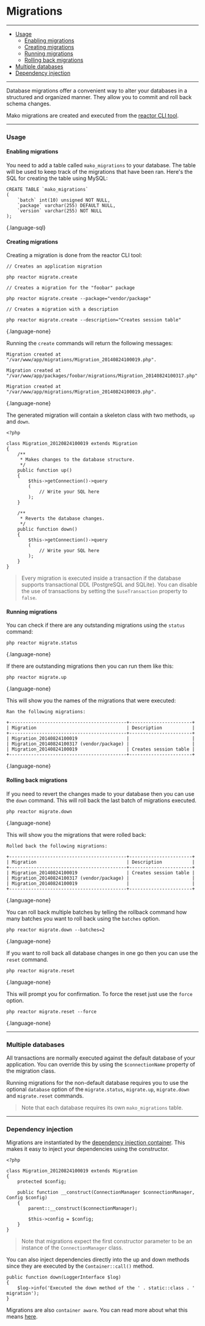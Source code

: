 # Migrations

--------------------------------------------------------

* [Usage](#usage)
	- [Enabling migrations](#usage:enabling_migrations)
	- [Creating migrations](#usage:creating_migrations)
	- [Running migrations](#usage:running_migrations)
	- [Rolling back migrations](#usage:rolling_back_migrations)
* [Multiple databases](#multiple_databases)
* [Dependency injection](#dependency_injection)

--------------------------------------------------------

Database migrations offer a convenient way to alter your databases in a structured and organized manner. They allow you to commit and roll back schema changes.

Mako migrations are created and executed from the [reactor CLI tool](:base_url:/docs/:version:/command-line:basics).

--------------------------------------------------------

<a id="usage"></a>

### Usage

<a id="usage:enabling_migrations"></a>

#### Enabling migrations

You need to add a table called `mako_migrations` to your database. The table will be used to keep track of the migrations that have been ran. Here's the SQL for creating the table using MySQL:

```
CREATE TABLE `mako_migrations`
(
	`batch` int(10) unsigned NOT NULL,
	`package` varchar(255) DEFAULT NULL,
	`version` varchar(255) NOT NULL
);
```
{.language-sql}

<a id="usage:creating_migrations"></a>

#### Creating migrations

Creating a migration is done from the reactor CLI tool:

```
// Creates an application migration

php reactor migrate.create

// Creates a migration for the "foobar" package

php reactor migrate.create --package="vendor/package"

// Creates a migration with a description

php reactor migrate.create --description="Creates session table"
```
{.language-none}

Running the `create` commands will return the following messages:

```
Migration created at "/var/www/app/migrations/Migration_20140824100019.php".

Migration created at "/var/www/app/packages/foobar/migrations/Migration_20140824100317.php".

Migration created at "/var/www/app/migrations/Migration_20140824100019.php".
```
{.language-none}

The generated migration will contain a skeleton class with two methods, `up` and `down`.

```
<?php

class Migration_20120824100019 extends Migration
{
	/**
	 * Makes changes to the database structure.
	 */
	public function up()
	{
		$this->getConnection()->query
		(
			// Write your SQL here
		);
	}

	/**
	 * Reverts the database changes.
	 */
	public function down()
	{
		$this->getConnection()->query
		(
			// Write your SQL here
		);
	}
}
```

> Every migration is executed inside a transaction if the database supports transactional DDL (PostgreSQL and SQLite). You can disable the use of transactions by setting the `$useTransaction` property to `false`.

<a id="usage:running_migrations"></a>

#### Running migrations

You can check if there are any outstanding migrations using the `status` command:

```
php reactor migrate.status
```
{.language-none}

If there are outstanding migrations then you can run them like this:

```
php reactor migrate.up
```
{.language-none}

This will show you the names of the migrations that were executed:

```
Ran the following migrations:

+-------------------------------------------+-----------------------+
| Migration                                 | Description           |
+-------------------------------------------+-----------------------+
| Migration_20140824100019                  |                       |
| Migration_20140824100317 (vendor/package) |                       |
| Migration_20140824100019                  | Creates session table |
+-------------------------------------------+-----------------------+
```
{.language-none}

<a id="usage:rolling_back_migrations"></a>

#### Rolling back migrations

If you need to revert the changes made to your database then you can use the `down` command. This will roll back the last batch of migrations executed.

```
php reactor migrate.down
```
{.language-none}

This will show you the migrations that were rolled back:

```
Rolled back the following migrations:

+-------------------------------------------+-----------------------+
| Migration                                 | Description           |
+-------------------------------------------+-----------------------+
| Migration_20140824100019                  | Creates session table |
| Migration_20140824100317 (vendor/package) |                       |
| Migration_20140824100019                  |                       |
+-------------------------------------------+-----------------------+
```
{.language-none}

You can roll back multiple batches by telling the rollback command how many batches you want to roll back using the `batches` option.

```
php reactor migrate.down --batches=2
```
{.language-none}

If you want to roll back all database changes in one go then you can use the `reset` command.

```
php reactor migrate.reset
```
{.language-none}

This will prompt you for confirmation. To force the reset just use the `force` option.

```
php reactor migrate.reset --force
```
{.language-none}

--------------------------------------------------------

<a id="multiple_databases"></a>

### Multiple databases

All transactions are normally executed against the default database of your application. You can override this by using the `$connectionName` property of the migration class.

Running migrations for the non-default database requires you to use the optional `database` option of the `migrate.status`, `migrate.up`, `migrate.down` and `migrate.reset` commands.

> Note that each database requires its own `mako_migrations` table.

--------------------------------------------------------

<a id="dependency_injection"></a>

### Dependency injection

Migrations are instantiated by the [dependency injection container](:base_url:/docs/:version:/getting-started:dependency-injection). This makes it easy to inject your dependencies using the constructor.

```
<?php

class Migration_20120824100019 extends Migration
{
	protected $config;

	public function __construct(ConnectionManager $connectionManager, Config $config)
	{
		parent::__construct($connectionManager);

		$this->config = $config;
	}
}
```

> Note that migrations expect the first constructor parameter to be an instance of the `ConnectionManager` class.


You can also inject dependencies directly into the up and down methods since they are executed by the `Container::call()` method.

```
public function down(LoggerInterface $log)
{
	$log->info('Executed the down method of the ' . static::class . ' migration');
}
```

Migrations are also `container aware`. You can read more about what this means [here](:base_url:/docs/:version:/getting-started:dependency-injection#container-aware).
